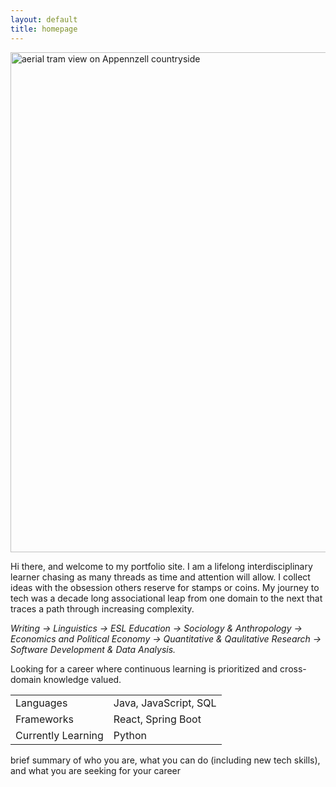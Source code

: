 ```yaml
---
layout: default
title: homepage
---
```

<img src="{{ '/assets/images/swiss.JPG' | relative_url }}" 
     alt="aerial tram view on Appennzell countryside" 
     class="image"
     width="800" />

<p>Hi there, and welcome to my portfolio site. I am a lifelong interdisciplinary learner chasing as many threads as time and attention will allow. I collect ideas with the obsession others reserve for stamps or coins. My journey to tech was a decade long associational leap from one domain to the next that traces a path through increasing complexity.<p>
<p style="font-style: italic;"> Writing -> Linguistics -> ESL Education -> Sociology & Anthropology -> Economics and Political Economy -> Quantitative & Qaulitative Research -> Software Development & Data Analysis.<p> 

<p>Looking for a career where continuous learning is prioritized and cross-domain knowledge valued.<p>

<table>
<tr>
<td>Languages</td>
<td>Java, JavaScript, SQL</td>
</tr>
<tr>
<td>Frameworks</td>
<td>React, Spring Boot</td>
</tr>
<tr>
<td>Currently Learning</td>
<td>Python</td>
</tr>
</table>




brief summary of who you are, what you can do (including new tech skills), and what you are seeking for your career

